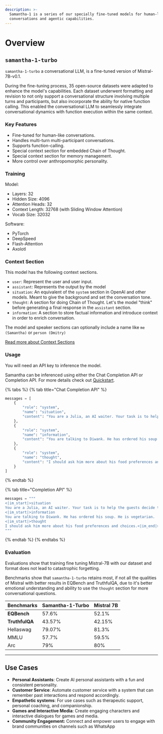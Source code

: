 ```yaml
---
description: >-
  Samantha-1 is a series of our specially fine-tuned models for human-like
  conversations and agentic capabilities.
---
```


# Overview

## `samantha-1-turbo`

`samantha-1-turbo` a conversational LLM, is a fine-tuned version of Mistral-7B-v0.1.

During the fine-tuning process, 35 open-source datasets were adapted to enhance the model's capabilities. Each dataset underwent formatting and revision to not only support a conversational structure involving multiple turns and participants, but also incorporate the ability for native function calling. This enabled the conversational LLM to seamlessly integrate conversational dynamics with function execution within the same context.

### Key Features

* Fine-tuned for human-like conversations.
* Handles multi-turn multi-participant conversations.
* Supports function-calling.
* Special context section for embedded Chain of Thought.
* Special context section for memory management.
* More control over anthropomorphic personality.

### Training

Model:

* Layers: 32
* Hidden Size: 4096
* Attention Heads: 32
* Context Length: 32768 (with Sliding Window Attention)
* Vocab Size: 32032

Software:

* PyTorch
* DeepSpeed
* Flash-Attention
* Axolotl

### Context Section

This model has the following context sections.

* `user`: Represent the user and user input.
* `assistant`: Represents the output by the model
* `situation`: An equivalent of the `system` section in OpenAI and other models. Meant to give the background and set the conversation tone.
* `thought`: A section for doing Chain of Thought. Let's the model "think" before generating a final response in the `assistant` section.
* `information`: A section to store factual information and introduce context in order to enrich conversation.

The model and speaker sections can optionally include a name like `me (Samantha)` or `person (Dmitry)`

[Read more about Context Sections](overview.md#context-section)

### Usage

You will need an API key to inference the model.

Samantha can be inferenced using either the Chat Completion API or Completion API. For more details check out [Quickstart](../getting-started/python-setup.md).

{% tabs %}
{% tab title="Chat Completion API" %}
```python
messages = [
    {
        "role": "system",
        "name": "situation",
        "content": "You are a Julia, an AI waiter. Your task is to help the guests decide their order."
    },
    {
        "role": "system",
        "name": "information",
        "content": "You are talking to Diwank. He has ordered his soup. He is vegetarian."
    },
    {
        "role": "system",
        "name": "thought",
        "content": "I should ask him more about his food preferences and choices."
    }
]

```
{% endtab %}

{% tab title="Completion API" %}
```python
messages = """
<|im_start|>situation
You are a Julia, an AI waiter. Your task is to help the guests decide their order.<|im_end|>
<|im_start|>information
You are talking to Diwank. He has ordered his soup. He is vegetarian.
<|im_start|>thought
I should ask him more about his food preferences and choices.<|im_end|>
"""
```
{% endtab %}
{% endtabs %}

### Evaluation

Evaluations show that training fine tuning Mistral-7B with our dataset and format does not lead to catastrophic forgetting.

Benchmarks show that `samantha-1-turbo` retains most, if not all the qualities of Mistral with better results in EQBench and TruthfulQA, due to it's better emotional understanding and ability to use the `thought` section for more conversational questions.

| Benchmarks     | Samantha-1-Turbo | Mistral 7B |
| -------------- | ---------------- | ---------- |
| **EQBench**    | 57.6%            | 52.1%      |
| **TruthfulQA** | 43.57%           | 42.15%     |
| Hellaswag      | 79.07%           | 81.3%      |
| MMLU           | 57.7%            | 59.5%      |
| Arc            | 79%              | 80%        |

***

## Use Cases

* **Personal Assistants**: Create AI personal assistants with a fun and consistent personality.
* **Customer Service**: Automate customer service with a system that can remember past interactions and respond accordingly.
* **Empathetic systems**: For use cases such as therapeutic support, personal coaching, and companionship.
* **Games and Interactive Media**: Create engaging characters and interactive dialogues for games and media.
* **Community Engagement:** Connect and empower users to engage with brand communities on channels such as WhatsApp
